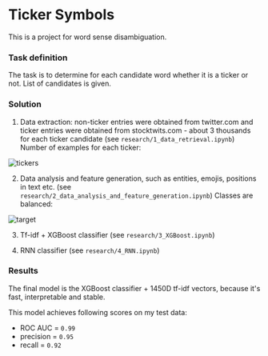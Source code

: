 # Ticker Symbols
This is a project for word sense disambiguation.

### Task definition
The task is to determine for each candidate word whether it is a ticker or not. List of candidates is given.

### Solution
1) Data extraction: non-ticker entries were obtained from twitter.com and ticker entries were obtained from stocktwits.com - about 3 thousands for each ticker candidate (see `research/1_data_retrieval.ipynb`)
Number of examples for each ticker:

![tickers](https://user-images.githubusercontent.com/82182857/121756887-5a596000-cb24-11eb-9bda-db7c146f3e67.jpg)

2) Data analysis and feature generation, such as entities, emojis, positions in text etc. (see `research/2_data_analysis_and_feature_generation.ipynb`) 
Classes are balanced: 

![target](https://user-images.githubusercontent.com/82182857/121756917-7826c500-cb24-11eb-9ac3-58e267ae7967.jpg)

3) Tf-idf + XGBoost classifier (see `research/3_XGBoost.ipynb`)

4) RNN classifier (see `research/4_RNN.ipynb`)

### Results

The final model is the XGBoost classifier + 1450D tf-idf vectors, because it's fast, interpretable and stable.

This model achieves following scores on my test data:

* ROC AUC = `0.99`
* precision = `0.95`
* recall = `0.92`
